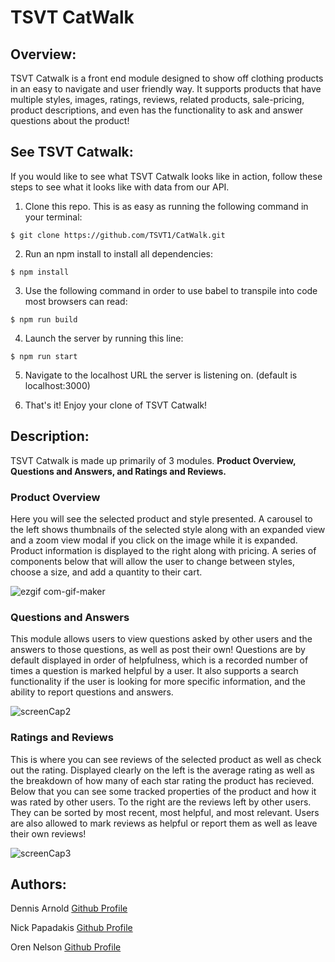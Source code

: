 
# TSVT CatWalk


## Overview:
TSVT Catwalk is a front end module designed to show off clothing products in an easy to navigate and user friendly way. It supports products that have multiple styles, images, ratings, reviews, related products, sale-pricing, product descriptions, and even has the functionality to ask and answer questions about the product!

## See TSVT Catwalk:
If you would like to see what TSVT Catwalk looks like in action, follow these steps to see what it looks like with data from our API.

1. Clone this repo. This is as easy as running the following command in your terminal:
```
$ git clone https://github.com/TSVT1/CatWalk.git
```

2. Run an npm install to install all dependencies:
```
$ npm install
```

3. Use the following command in order to use babel to transpile into code most browsers can read:
```
$ npm run build
```

4. Launch the server by running this line:
```
$ npm run start
```

5. Navigate to the localhost URL the server is listening on.
(default is localhost:3000)

6. That's it! Enjoy your clone of TSVT Catwalk!

## Description:
TSVT Catwalk is made up primarily of 3 modules. **Product Overview, Questions and Answers, and Ratings and Reviews.**

### **Product Overview**
Here you will see the selected product and style presented. A carousel to the left shows thumbnails of the selected style along with an expanded view and a zoom view modal if you click on the image while it is expanded. Product information is displayed to the right along with pricing. A series of components below that will allow the user to change between styles, choose a size, and add a quantity to their cart.

![ezgif com-gif-maker](https://user-images.githubusercontent.com/76070352/111040768-ee1a7380-83f1-11eb-9386-fa1c592779a1.gif)

### **Questions and Answers**
This module allows users to view questions asked by other users and the answers to those questions, as well as post their own! Questions are by default displayed in order of helpfulness, which is a recorded number of times a question is marked helpful by a user. It also supports a search functionality if the user is looking for more specific information, and the ability to report questions and answers.

![screenCap2](https://user-images.githubusercontent.com/76070352/111040916-d099d980-83f2-11eb-941f-ed4dbb63a1aa.gif)

### **Ratings and Reviews**
This is where you can see reviews of the selected product as well as check out the rating. Displayed clearly on the left is the average rating as well as the breakdown of how many of each star rating the product has recieved. Below that you can see some tracked properties of the product and how it was rated by other users. To the right are the reviews left by other users. They can be sorted by most recent, most helpful, and most relevant. Users are also allowed to mark reviews as helpful or report them as well as leave their own reviews!

![screenCap3](https://user-images.githubusercontent.com/76070352/111041031-6f263a80-83f3-11eb-84fb-8f438f6d6f58.gif)

## Authors:

Dennis Arnold
[Github Profile](https://github.com/DennisJArnold)

Nick Papadakis
[Github Profile](https://github.com/spacerumsfeld-code)

Oren Nelson
[Github Profile](https://github.com/nohren)

